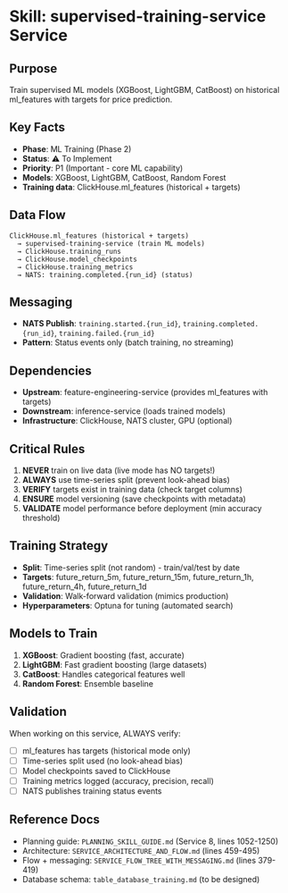 # Skill: supervised-training-service Service

## Purpose
Train supervised ML models (XGBoost, LightGBM, CatBoost) on historical ml_features with targets for price prediction.

## Key Facts
- **Phase**: ML Training (Phase 2)
- **Status**: ⚠️ To Implement
- **Priority**: P1 (Important - core ML capability)
- **Models**: XGBoost, LightGBM, CatBoost, Random Forest
- **Training data**: ClickHouse.ml_features (historical + targets)

## Data Flow
```
ClickHouse.ml_features (historical + targets)
  → supervised-training-service (train ML models)
  → ClickHouse.training_runs
  → ClickHouse.model_checkpoints
  → ClickHouse.training_metrics
  → NATS: training.completed.{run_id} (status)
```

## Messaging
- **NATS Publish**: `training.started.{run_id}`, `training.completed.{run_id}`, `training.failed.{run_id}`
- **Pattern**: Status events only (batch training, no streaming)

## Dependencies
- **Upstream**: feature-engineering-service (provides ml_features with targets)
- **Downstream**: inference-service (loads trained models)
- **Infrastructure**: ClickHouse, NATS cluster, GPU (optional)

## Critical Rules
1. **NEVER** train on live data (live mode has NO targets!)
2. **ALWAYS** use time-series split (prevent look-ahead bias)
3. **VERIFY** targets exist in training data (check target columns)
4. **ENSURE** model versioning (save checkpoints with metadata)
5. **VALIDATE** model performance before deployment (min accuracy threshold)

## Training Strategy
- **Split**: Time-series split (not random) - train/val/test by date
- **Targets**: future_return_5m, future_return_15m, future_return_1h, future_return_4h, future_return_1d
- **Validation**: Walk-forward validation (mimics production)
- **Hyperparameters**: Optuna for tuning (automated search)

## Models to Train
1. **XGBoost**: Gradient boosting (fast, accurate)
2. **LightGBM**: Fast gradient boosting (large datasets)
3. **CatBoost**: Handles categorical features well
4. **Random Forest**: Ensemble baseline

## Validation
When working on this service, ALWAYS verify:
- [ ] ml_features has targets (historical mode only)
- [ ] Time-series split used (no look-ahead bias)
- [ ] Model checkpoints saved to ClickHouse
- [ ] Training metrics logged (accuracy, precision, recall)
- [ ] NATS publishes training status events

## Reference Docs
- Planning guide: `PLANNING_SKILL_GUIDE.md` (Service 8, lines 1052-1250)
- Architecture: `SERVICE_ARCHITECTURE_AND_FLOW.md` (lines 459-495)
- Flow + messaging: `SERVICE_FLOW_TREE_WITH_MESSAGING.md` (lines 379-419)
- Database schema: `table_database_training.md` (to be designed)

